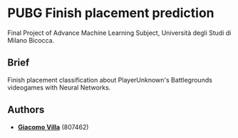 # PUBG Finish placement prediction
Final Project of Advance Machine Learning Subject, Università degli Studi di Milano Bicocca.

## Brief
Finish placement classification about PlayerUnknown's Battlegrounds videogames with Neural Networks.

## Authors
* [**Giacomo Villa**](https://github.com/Villone96) (807462)
